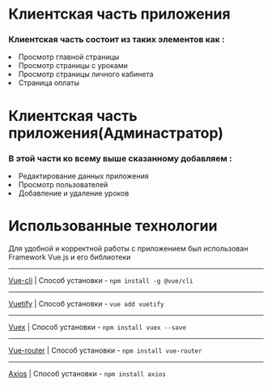 # Клиентская часть приложения 

### Клиентская часть состоит из таких элементов как : 

  <li>Просмотр главной страницы
  <li>Просмотр страницы с уроками
  <li>Просмотр страницы личного кабинета
  <li>Страница оплаты
  
# Клиентская часть приложения(Админастратор)

### В этой части ко всему выше сказанному добавляем :
  <li>Редактирование данных приложения
  <li> Просмотр пользователей
  <li> Добавление и удаление уроков 
  
# Использованные технологии
  Для удобной и корректной работы с приложением был использован Framework Vue.js и его библиотеки
  ***
  [Vue-cli](https://cli.vuejs.org/) | Способ установки -
  ```npm install -g @vue/cli```
  ***
  [Vuetify](https://vuetifyjs.com/en/) | Способ установки - 
  ```vue add vuetify ```
  ***
  [Vuex](https://vuex.vuejs.org/guide/) | Способ установки - 
  ```npm install vuex --save```
  ***
  [Vue-router](https://router.vuejs.org/) | Способ установки - 
  ```npm install vue-router``` 
  ***
  [Axios](https://axios-http.com/) | Способ установки - 
  ```npm install axios``` 
 
       
  

